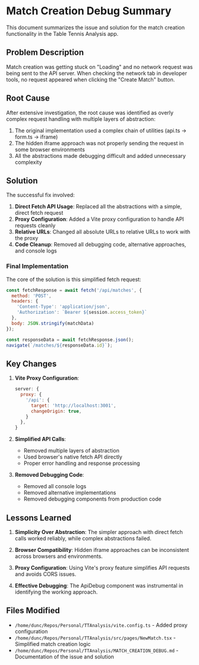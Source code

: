 # Match Creation Debug Summary

This document summarizes the issue and solution for the match creation functionality in the Table Tennis Analysis app.

## Problem Description

Match creation was getting stuck on "Loading" and no network request was being sent to the API server. When checking the network tab in developer tools, no request appeared when clicking the "Create Match" button.

## Root Cause

After extensive investigation, the root cause was identified as overly complex request handling with multiple layers of abstraction:

1. The original implementation used a complex chain of utilities (api.ts → form.ts → iframe)
2. The hidden iframe approach was not properly sending the request in some browser environments
3. All the abstractions made debugging difficult and added unnecessary complexity

## Solution

The successful fix involved:

1. **Direct Fetch API Usage**: Replaced all the abstractions with a simple, direct fetch request
2. **Proxy Configuration**: Added a Vite proxy configuration to handle API requests cleanly
3. **Relative URLs**: Changed all absolute URLs to relative URLs to work with the proxy
4. **Code Cleanup**: Removed all debugging code, alternative approaches, and console logs

### Final Implementation

The core of the solution is this simplified fetch request:

```javascript
const fetchResponse = await fetch('/api/matches', {
  method: 'POST',
  headers: {
    'Content-Type': 'application/json',
    'Authorization': `Bearer ${session.access_token}`
  },
  body: JSON.stringify(matchData)
});

const responseData = await fetchResponse.json();
navigate(`/matches/${responseData.id}`);
```

## Key Changes

1. **Vite Proxy Configuration**:
   ```javascript
   server: {
     proxy: {
       '/api': {
         target: 'http://localhost:3001',
         changeOrigin: true,
       }
     },
   }
   ```

2. **Simplified API Calls**:
   - Removed multiple layers of abstraction
   - Used browser's native fetch API directly
   - Proper error handling and response processing

3. **Removed Debugging Code**:
   - Removed all console logs
   - Removed alternative implementations
   - Removed debugging components from production code

## Lessons Learned

1. **Simplicity Over Abstraction**: The simpler approach with direct fetch calls worked reliably, while complex abstractions failed.

2. **Browser Compatibility**: Hidden iframe approaches can be inconsistent across browsers and environments.

3. **Proxy Configuration**: Using Vite's proxy feature simplifies API requests and avoids CORS issues.

4. **Effective Debugging**: The ApiDebug component was instrumental in identifying the working approach.

## Files Modified

- `/home/dunc/Repos/Personal/TTAnalysis/vite.config.ts` - Added proxy configuration
- `/home/dunc/Repos/Personal/TTAnalysis/src/pages/NewMatch.tsx` - Simplified match creation logic
- `/home/dunc/Repos/Personal/TTAnalysis/MATCH_CREATION_DEBUG.md` - Documentation of the issue and solution